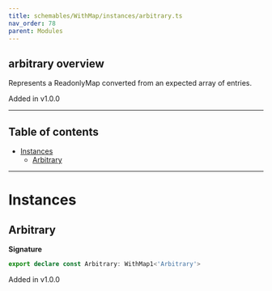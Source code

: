 ```yaml
---
title: schemables/WithMap/instances/arbitrary.ts
nav_order: 78
parent: Modules
---
```


## arbitrary overview

Represents a ReadonlyMap converted from an expected array of entries.

Added in v1.0.0

---

<h2 class="text-delta">Table of contents</h2>

- [Instances](#instances)
  - [Arbitrary](#arbitrary)

---

# Instances

## Arbitrary

**Signature**

```ts
export declare const Arbitrary: WithMap1<'Arbitrary'>
```

Added in v1.0.0
